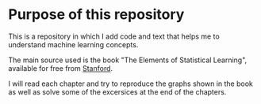 # Purpose of this repository

This is a repository in which I add code and text that helps me to understand machine learning concepts.

The main source used is the book "The Elements of Statistical Learning", available for free from [Stanford](https://web.stanford.edu/~hastie/ElemStatLearn/).

I will read each chapter and try to reproduce the graphs shown in the book as well as solve some of the excersices at the end of the chapters. 
